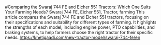 #Comparing the Swaraj 744 FE and Eicher 551 Tractors: Which One Suits Your Farming Needs?
Swaraj 744 FE, Eicher 551, Tractor, farming
This article compares the Swaraj 744 FE and Eicher 551 tractors, focusing on their specifications and suitability for different types of farming. It highlights the strengths of each model, including engine power, PTO capabilities, and braking systems, to help farmers choose the right tractor for their specific needs.
https://khetigaadi.com/new-tractor-model/swaraj-744-fe/en
